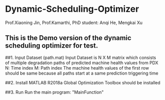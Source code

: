 Dynamic-Scheduling-Optimizer
===
Prof.Xiaoning Jin, Prof.Kamarthi,
PhD student: Anqi He, Mengkai Xu

This is the Demo version of the dynamic scheduling optimizer for test. 
--

##1. Input Dataset (path.mat)
Input Dataset is N X M matrix which consists of multiple degradation paths of predicted machine health values from PDX
N: Time index
M: Path index
The machine health values of the first row should be same because all paths start at a same prediction triggering time

##2. Install
MATLAB R2018a
Global Optimization Toolbox should be installed

##3. Run
Run the main program: "MainFunction"


